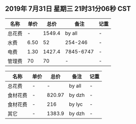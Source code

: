 
## 2019年 7月31日 星期三 21时31分06秒 CST
|名称|单价|总价|备注|记重|
| ------ | ------ | ------ | ------ | ------ |
|总花费|-|1549.4|by all|-|
|水费|6.50|52|254-246|-|
|电费|1.30|1427.4|7845-6747|-|
|管理费|70|70|-|-|

|名称|单价|总价|备注|记重|
| ------ | ------ | ------ | ------ | ------ |
|总花费|-|-|by all|-|
|食材花费|-|820.97|by dzh|-|
|食材花费|-|216|by lyc|-|
|其它|-|1383.9|by dzh|-|


